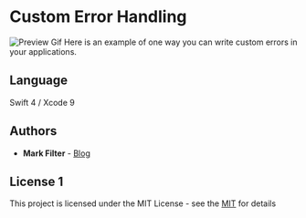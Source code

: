 # Custom Error Handling
![Preview Gif](https://github.com/markfilter/Swift-Custom-Errors/blob/master/Assets/preview.gif)
Here is an example of one way you can write custom errors in your applications.

## Language

Swift 4 / Xcode 9


## Authors

* **Mark Filter** - [Blog](https://markzfilter.com)

## License 1

This project is licensed under the MIT License - see the [MIT](https://opensource.org/licenses/MIT) for details
